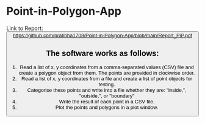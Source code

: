 # Point-in-Polygon-App
Link to Report: <button> https://github.com/pratibha1708/Point-in-Polygon-App/blob/main/Report_PiP.pdf

## The software works as follows: 

1. Read a list of x, y coordinates from a comma-separated values (CSV) file and create a polygon object from them. The points are provided in clockwise order.
2. Read a list of x, y coordinates from a file and create a list of point objects for testing.
3. Categorise these points and write into a file whether they are: "inside,", "outside,", or "boundary" 
4. Write the result of each point in a CSV file. 
5. Plot the points and polygons in a plot window. 
